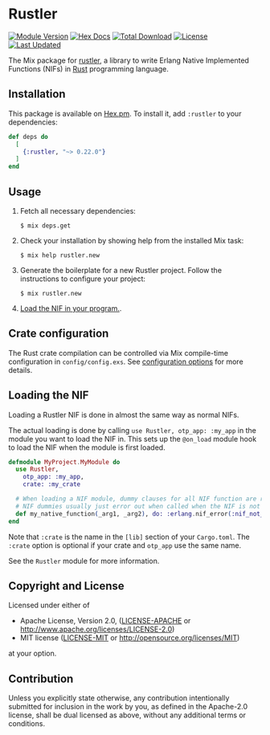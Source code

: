 # Rustler

[![Module Version](https://img.shields.io/hexpm/v/rustler.svg)](https://hex.pm/packages/rustler)
[![Hex Docs](https://img.shields.io/badge/hex-docs-lightgreen.svg)](https://hexdocs.pm/rustler/)
[![Total Download](https://img.shields.io/hexpm/dt/rustler.svg)](https://hex.pm/packages/rustler)
[![License](https://img.shields.io/hexpm/l/rustler.svg)](https://github.com/rusterlium/rustler/blob/master/LICENSE)
[![Last Updated](https://img.shields.io/github/last-commit/rusterlium/rustler.svg)](https://github.com/rusterlium/rustler/commits/master)

The Mix package for [rustler](https://github.com/rusterlium/rustler), a library to write Erlang Native Implemented Functions (NIFs) in [Rust](https://www.rust-lang.org/) programming language.

## Installation

This package is available on [Hex.pm](https://hex.pm/packages/rustler). To install it, add `:rustler` to your dependencies:

```elixir
def deps do
  [
    {:rustler, "~> 0.22.0"}
  ]
end
```

## Usage

1.  Fetch all necessary dependencies:

    ```
    $ mix deps.get
    ```
2.  Check your installation by showing help from the installed Mix task:

    ```
    $ mix help rustler.new
    ```

3.  Generate the boilerplate for a new Rustler project. Follow the instructions
    to configure your project:

    ```
    $ mix rustler.new
    ```

4.  [Load the NIF in your program.](#loading-the-nif).

## Crate configuration

The Rust crate compilation can be controlled via Mix compile-time configuration in `config/config.exs`.
See [configuration options](https://hexdocs.pm/rustler/Rustler.html#module-configuration-options) for more details.


## Loading the NIF

Loading a Rustler NIF is done in almost the same way as normal NIFs.

The actual loading is done by calling `use Rustler, otp_app: :my_app` in the module you want to load the NIF in.
This sets up the `@on_load` module hook to load the NIF when the module is first
loaded.

```elixir
defmodule MyProject.MyModule do
  use Rustler,
    otp_app: :my_app,
    crate: :my_crate

  # When loading a NIF module, dummy clauses for all NIF function are required.
  # NIF dummies usually just error out when called when the NIF is not loaded, as that should never normally happen.
  def my_native_function(_arg1, _arg2), do: :erlang.nif_error(:nif_not_loaded)
end
```

Note that `:crate` is the name in the `[lib]` section of your `Cargo.toml`. The
`:crate` option is optional if your crate and `otp_app` use the same name.

See the `Rustler` module for more information.

## Copyright and License

Licensed under either of

- Apache License, Version 2.0, ([LICENSE-APACHE](../LICENSE-APACHE) or http://www.apache.org/licenses/LICENSE-2.0)
- MIT license ([LICENSE-MIT](../LICENSE-MIT) or http://opensource.org/licenses/MIT)

at your option.

## Contribution

Unless you explicitly state otherwise, any contribution intentionally submitted for inclusion in the work by you, as defined in the Apache-2.0 license, shall be dual licensed as above, without any additional terms or conditions.
